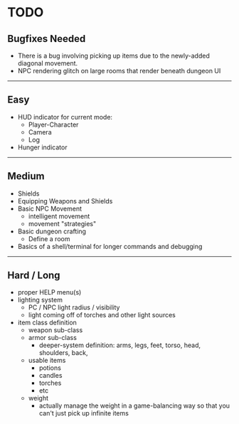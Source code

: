 # TODO

## Bugfixes Needed

- There is a bug involving picking up items due to the newly-added diagonal 
  movement.
- NPC rendering glitch on large rooms that render beneath dungeon UI 

--------------------------------------------------------------------------------

## Easy 

- HUD indicator for current mode:
    - Player-Character
    - Camera
    - Log
- Hunger indicator

--------------------------------------------------------------------------------

## Medium

- Shields
- Equipping Weapons and Shields
- Basic NPC Movement
    - intelligent movement
    - movement "strategies"
- Basic dungeon crafting
    - Define a room
- Basics of a shell/terminal for longer commands and debugging

--------------------------------------------------------------------------------

## Hard / Long

- proper HELP menu(s)
- lighting system
    - PC / NPC light radius / visibility
    - light coming off of torches and other light sources
- item class definition
    - weapon sub-class 
    - armor sub-class
        - deeper-system definition:
            arms, legs, feet, torso, head, shoulders, back, 
    - usable items
        - potions
        - candles
        - torches
        - etc
    - weight
        - actually manage the weight in a game-balancing way so that you can't just pick up infinite items


